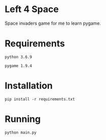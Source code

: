 # Left 4 Space
Space invaders game for me to learn pygame. 

# Requirements
```python 3.6.9```

```pygame 1.9.4```

# Installation 
```pip install -r requirements.txt```

# Running
```python main.py```

